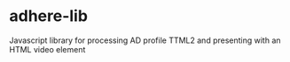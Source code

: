 # adhere-lib
Javascript library for processing AD profile TTML2 and presenting with an HTML video element
